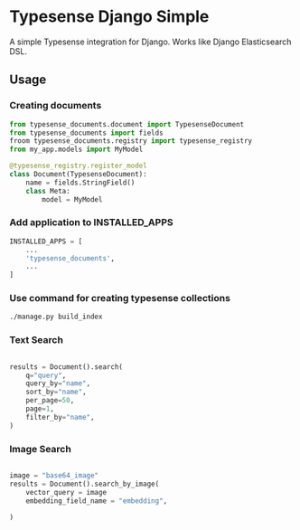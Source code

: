 # Typesense Django Simple

A simple Typesense integration for Django. Works like Django Elasticsearch DSL.

## Usage


### Creating documents

```python
from typesense_documents.document import TypesenseDocument
from typesense_documents import fields
froom typesense_documents.registry import typesense_registry
from my_app.models import MyModel

@typesense_registry.register_model
class Document(TypesenseDocument):
    name = fields.StringField()
    class Meta: 
        model = MyModel
```

### Add application to INSTALLED_APPS

```python
INSTALLED_APPS = [
    ...
    'typesense_documents',
    ...
]
```

### Use command for creating typesense collections

```bash
./manage.py build_index
```

### Text Search

```python    

results = Document().search(
    q="query",
    query_by="name",
    sort_by="name",
    per_page=50,
    page=1,
    filter_by="name",
)
```

### Image Search

```python    

image = "base64_image"
results = Document().search_by_image(
    vector_query = image
    embedding_field_name = "embedding",
    
)
